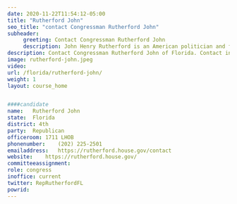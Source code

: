```yaml
---
date: 2020-11-22T11:54:12-05:00
title: "Rutherford John"
seo_title: "contact Congressman Rutherford John"
subheader:
     greeting: Contact Congressman Rutherford John 
     description: John Henry Rutherford is an American politician and former sheriff who is currently serving in the United States House of Representatives for Florida's 4th congressional district, which encompasses most of Jacksonville and most of its suburbs in Nassau and St. Johns counties, including St. Augustine.
description: Contact Congressman Rutherford John of Florida. Contact information for Rutherford John includes email address, phone number, and mailing address.
image: rutherford-john.jpeg
video: 
url: /florida/rutherford-john/
weight: 1
layout: course_home


####candidate
name:	Rutherford John
state:	Florida
district: 4th
party:	Republican
officeroom:	1711 LHOB
phonenumber:	(202) 225-2501
emailaddress:	https://rutherford.house.gov/contact
website:	https://rutherford.house.gov/
committeeassignment: 
role: congress
inoffice: current
twitter: RepRutherfordFL
powrid: 
---
```


